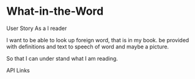 # What-in-the-Word
User Story 
As a I reader

I want to be able to look up foreign word, that is in my book. be provided with definitions and text to speech of word and maybe a picture.

So that I can under stand what I am reading.


API Links 



